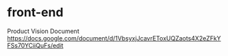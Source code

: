 # front-end
Product Vision Document https://docs.google.com/document/d/1VbsyxjJcavrEToxUQZaots4X2eZFkYFSs70YCiiQuFs/edit

